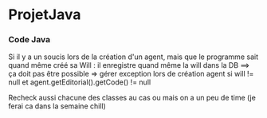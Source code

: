 # ProjetJava



### Code Java

Si il y a un soucis lors de la création d'un agent, mais que le programme sait quand même créé sa Will : il enregistre quand même la will dans la DB ==> ça doit pas être possible => gérer exception lors de création agent si will != null et agent.getEditorial().getCode() != null


Recheck aussi chacune des classes au cas ou mais on a un peu de time (je ferai ca dans la semaine chill)

